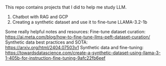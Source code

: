 This repo contains projects that I did to help me study LLM.
1. Chatbot with RAG and GCP
2. Creating a synthetic dataset and use it to fine-tune LLAMA-3.2-1b

Some really helpful notes and resources:
  Fine-tune dataset curation: https://ai.meta.com/blog/how-to-fine-tune-llms-peft-dataset-curation/
  Synthetic data best practices and SOTA: https://arxiv.org/html/2404.07503v1
  Synthetic data and fine-tuning: https://towardsdatascience.com/create-a-synthetic-dataset-using-llama-3-1-405b-for-instruction-fine-tuning-9afc22fb6eef
